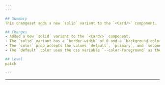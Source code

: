 ```yaml
---
---

## Summary
This changeset adds a new `solid` variant to the `<Card/>` component.

## Changes
- Added a new `solid` variant to the `<Card/>` component.
- The `solid` variant has a `border-width` of 0 and a `background-color` based on the `color` prop.
- The `color` prop accepts the values `default`, `primary`, and `secondary`.
- The `default` color uses the css variable `--color-foreground` as the value for `background-color` and `--color-background` as its foreground color.

## Level
patch

---
```

---
